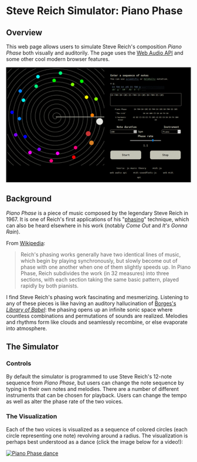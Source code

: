 # Steve Reich Simulator: Piano Phase

## Overview

This web page allows users to simulate Steve Reich's composition *Piano Phase* both visually and auditorily. The page uses the [Web Audio API](https://developer.mozilla.org/en-US/docs/Web/API/Web_Audio_API) and some other cool modern browser features.

![screenshot](./screenshot.GIF)

## Background

*Piano Phase* is a piece of music composed by the legendary Steve Reich in 1967. It is one of Reich's first applications of his "[phasing](https://en.wikipedia.org/wiki/Phase_music)" technique, which can also be heard elsewhere in his work (notably *Come Out* and *It's Gonna Rain*).

From [Wikipedia](https://en.wikipedia.org/wiki/Piano_Phase):

> Reich's phasing works generally have two identical lines of music, which begin by playing synchronously, but slowly become out of phase with one another when one of them slightly speeds up. In Piano Phase, Reich subdivides the work (in 32 measures) into three sections, with each section taking the same basic pattern, played rapidly by both pianists.

I find Steve Reich's phasing work fascinating and mesmerizing. Listening to any of these pieces is like having an auditory hallucination of [Borges's *Library of Babel*](https://en.wikipedia.org/wiki/The_Library_of_Babel): the phasing opens up an infinite sonic space where countless combinations and permutations of sounds are realized. Melodies and rhythms form like clouds and seamlessly recombine, or else evaporate into atmosphere.

## The Simulator

### Controls

By default the simulator is programmed to use Steve Reich's 12-note sequence from *Piano Phase*, but users can change the note sequence by typing in their own notes and melodies. There are a number of different instruments that can be chosen for playback. Users can change the tempo as well as alter the phase rate of the two voices. 

### The Visualization

Each of the two voices is visualized as a sequence of colored circles (each circle representing one note) revolving around a radius. The visualization is perhaps best understood as a dance (click the image below for a video!):

[![Piano Phase dance](https://img.youtube.com/vi/RTke1tQztpQ/0.jpg)](https://www.youtube.com/watch?v=RTke1tQztpQ)
